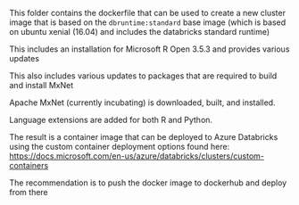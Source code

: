 This folder contains the dockerfile that can be used to create a new cluster image that is based on the `dbruntime:standard` base
image (which is based on ubuntu xenial (16.04) and includes the databricks standard runtime)

This includes an installation for Microsoft R Open 3.5.3 and provides various updates

This also includes various updates to packages that are required to build and install MxNet

Apache MxNet (currently incubating) is downloaded, built, and installed.

Language extensions are added for both R and Python.

The result is a container image that can be deployed to Azure Databricks using the custom container deployment options
found here: https://docs.microsoft.com/en-us/azure/databricks/clusters/custom-containers

The recommendation is to push the docker image to dockerhub and deploy from there
